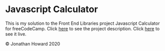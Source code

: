 # Javascript Calculator

This is my solution to the Front End Libraries project Javascript Calculator for freeCodeCamp. Click [here](https://www.freecodecamp.org/learn/front-end-libraries/front-end-libraries-projects/build-a-javascript-calculator) to see the project description. Click [here](https://jonathanhhoward.github.io/javascript-calculator) to see it live.

&copy; Jonathan Howard 2020

